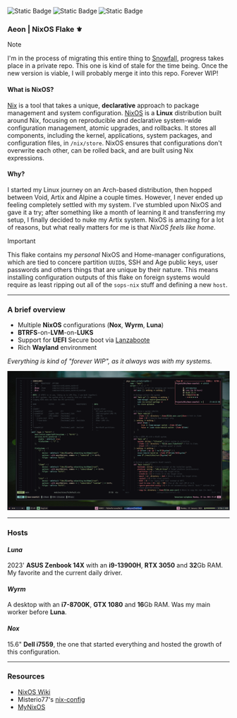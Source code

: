 ![Static Badge](https://img.shields.io/badge/NixOS-Unstable-cba6f7?style=for-the-badge&logo=NixOS&logoColor=cba6f7&labelColor=161B22)
![Static Badge](https://img.shields.io/badge/State-Forever_WIP-a6e3a1?style=for-the-badge&logo=fireship&logoColor=a6e3a1&labelColor=161B22)
![Static Badge](https://img.shields.io/badge/Powered_by-Sleep_deprivation-89dceb?style=for-the-badge&logo=nuke&logoColor=89dceb&labelColor=161B22)

### Aeon | NixOS Flake ⚜️

> [!NOTE]
> I'm in the process of migrating this entire thing to [Snowfall](https://github.com/snowfallorg/lib), progress takes place in a private repo. This one is kind of stale for the time being. Once the new version is viable, I will probably merge it into this repo. Forever WIP!

#### What is NixOS?
[Nix](https://nixos.org/) is a tool that takes a unique, **declarative** approach to package management and system configuration. [NixOS](https://nixos.org/) is a **Linux** distribution built around Nix, focusing on reproducible and declarative system-wide configuration management, atomic upgrades, and rollbacks. It stores all components, including the kernel, applications, system packages, and configuration files, in `/nix/store`. NixOS ensures that configurations don't overwrite each other, can be rolled back, and are built using Nix expressions.

#### Why?
I started my Linux journey on an Arch-based distribution, then hopped between Void, Artix and Alpine a couple times. However, I never ended up feeling completely settled with my system. I've stumbled upon NixOS and gave it a try; after something like a month of learning it and transferring my setup, I finally decided to nuke my Artix system. NixOS is amazing for a lot of reasons, but what really matters for me is that *NixOS* *feels like home*.

> [!IMPORTANT]
> This flake contains my *personal* NixOS and Home-manager configurations, which are tied to concere partition `UUID`s, SSH and Age public keys, user passwords and others things that are unique by their nature. This means installing configuration outputs of this flake on foreign systems would require as least ripping out all of the `sops-nix` stuff and defining a new `host`.

---

### A brief overview
- Multiple **NixOS** configurations (**Nox**, **Wyrm**, **Luna**)
- **BTRFS**-on-**LVM**-on-**LUKS**
- Support for **UEFI** Secure boot via [Lanzaboote](https://github.com/nix-community/lanzaboote)
- Rich **Wayland** environment

*Everything is kind of "forever WIP", as it always was with my systems.*

![Screenshot of Hyprland @ November 2023](assets/hyprland-jan-24-2.png)

---

### Hosts

#### *Luna*
2023' **ASUS Zenbook 14X** with an **i9-13900H**, **RTX 3050** and **32**Gb RAM. My favorite and the current daily driver.

#### *Wyrm*
A desktop with an **i7-8700K**, **GTX 1080** and **16**Gb RAM. Was my main worker before **Luna**.

#### *Nox*
15.6" **Dell i7559**, the one that started everything and hosted the growth of this configuration.

---

### Resources
- [NixOS Wiki](https://nixos.wiki)
- Misterio77's [nix-config](https://github.com/Misterio77/nix-config)
- [MyNixOS](https://mynixos.com)
